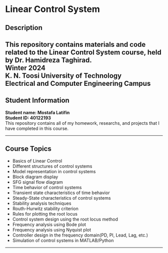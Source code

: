 
# Linear Control System

## Description
This repository contains materials and code related to the **Linear Control System** course, held by **Dr. Hamidreza Taghirad**.<br>
Winter 2024<br>
K. N. Toosi University of Technology<br>
Electrical and Computer Engineering Campus
---
## Student Information
**Student name: Mostafa Latifin**<br>
**Student ID: 40122193**<br>
This repository contains all of my homework, researchs, and projects that I have completed in this course.
***
## Course Topics
- Basics of Linear Control
- Different structures of control systems
- Model representation in control systems
- Block diagram display
- SFG signal flow diagram
- Time behavior of control systems
- Transient state characteristics of time behavior
- Steady-State characteristics of control systems
- Stability analysis techniques
- Routh-Hurwitz stability criterion
- Rules for plotting the root locus
- Control system design using the root locus method
- Frequency analysis using Bode plot
- Frequency analysis using Nyquist plot
- Controller design in the frequency domain(PD, PI, Lead, Lag, etc.)
- Simulation of control systems in MATLAB/Python
___

